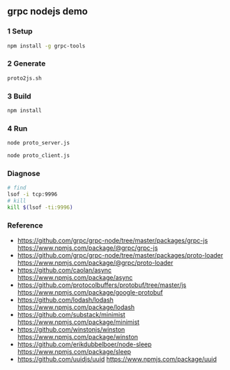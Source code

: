 ## grpc nodejs demo
### 1 Setup
```bash
npm install -g grpc-tools
```

### 2 Generate
```bash
proto2js.sh
```

### 3 Build
```bash
npm install
```

### 4 Run
```bash
node proto_server.js
```

```bash
node proto_client.js
```

### Diagnose
```bash
# find
lsof -i tcp:9996
# kill
kill $(lsof -ti:9996)
```
### Reference
- https://github.com/grpc/grpc-node/tree/master/packages/grpc-js https://www.npmjs.com/package/@grpc/grpc-js
- https://github.com/grpc/grpc-node/tree/master/packages/proto-loader https://www.npmjs.com/package/@grpc/proto-loader
- https://github.com/caolan/async https://www.npmjs.com/package/async
- https://github.com/protocolbuffers/protobuf/tree/master/js https://www.npmjs.com/package/google-protobuf
- https://github.com/lodash/lodash https://www.npmjs.com/package/lodash
- https://github.com/substack/minimist https://www.npmjs.com/package/minimist
- https://github.com/winstonjs/winston https://www.npmjs.com/package/winston
- https://github.com/erikdubbelboer/node-sleep https://www.npmjs.com/package/sleep
- https://github.com/uuidjs/uuid https://www.npmjs.com/package/uuid